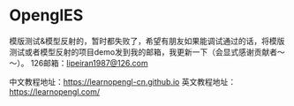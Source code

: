 # OpenglES
模版测试&模型反射的，暂时都失败了，希望有朋友如果能调试通过的话，将模版测试或者模型反射的项目demo发到我的邮箱，我更新一下（会显式感谢贡献者～～）。
126邮箱：lipeiran1987@126.com

中文教程地址：https://learnopengl-cn.github.io
英文教程地址：https://learnopengl.com/

